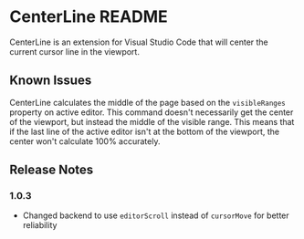 # CenterLine README

CenterLine is an extension for Visual Studio Code that will center the current cursor line in the viewport.

## Known Issues

CenterLine calculates the middle of the page based on the `visibleRanges` property on active editor. This command doesn't necessarily get the center of the viewport, but instead the middle of the visible range. This means that if the last line of the active editor isn't at the bottom of the viewport, the center won't calculate 100% accurately.

## Release Notes

### 1.0.3

- Changed backend to use `editorScroll` instead of `cursorMove` for better reliability
